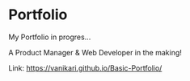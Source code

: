 # Portfolio

My Portfolio in progres...

A Product Manager & Web Developer in the making!

Link: https://vanikari.github.io/Basic-Portfolio/
